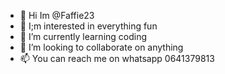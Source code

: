 - 👋 Hi Im @Faffie23
- 👀 I;m interested in everything fun
- 🌱 I’m currently learning coding
- 💞️ I’m looking to collaborate on anything 
- 📫 You can reach me on whatsapp 0641379813

<!---
Faffie22/Faffie22 is a ✨ special ✨ repository because its `README.md` (this file) appears on your GitHub profile.
You can click the Preview link to take a look at your changes.
--->
